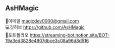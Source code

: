 ## AsHMagic
📩이메일 magicdev0000@gmail.com
<br/>
💻깃허브 https://github.com/AsHMagic
<br/>
📖포트폴리오 https://streaming-bot.notion.site/BOT-19a3ed3828e4807dbce3c08a96d8d516
